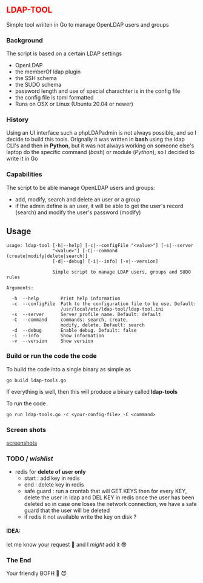 ## <span style=color:red;>LDAP-TOOL</span>
Simple tool wriiten in Go to manage OpenLDAP users and groups

### Background
The script is based on a certain LDAP settings
- OpenLDAP
- the memberOf ldap plugin
- the SSH schema
- the SUDO schema
- password length and use of special charachter is in the config file
- the config file is toml formatted
- Runs on OSX or Linux (Ubuntu 20.04 or newer)

### History
Using an UI interface such a phpLDAPadmin is not always possible, and so I decide 
to build this tools. Orignally it was written in **bash** using the ldap CLI's and then
in **Python**, but it was not always working on someone else's laptop do the specific command
(*bash*) or module (*Python*), so I decided to write it in Go

### Capabilities
The script to be able manage OpenLDAP users and groups:
- add, modify, search and delete an user or a group
- if the admin define is an user, it will be able to get the user's record (search) 
  and modify the user's password (modify)

## Usage
```
usage: ldap-tool [-h|--help] [-c|--configFile "<value>"] [-s|--server
                 "<value>"] [-C|--command (create|modify|delete|search)]
                 [-d|--debug] [-i|--info] [-v|--version]

                 Simple script to manage LDAP users, groups and SUDO rules

Arguments:

  -h  --help        Print help information
  -c  --configFile  Path to the configuration file to be use. Default:
                    /usr/local/etc/ldap-tool/ldap-tool.ini
  -s  --server      Server profile name. Default: default
  -C  --command     commands: search, create,
                    modify, delete. Default: search
  -d  --debug       Enable debug. Default: false
  -i  --info        Show information
  -v  --version     Show version
```

### Build or run the code the code
To build the code into a single binary as simple as
```
go build ldap-tools.go
```
If everything is well, then this will produce a binary called **ldap-tools** 

To run the code
```
go run ldap-tools.go -c <your-config-file> -C <command>
```

### Screen shots

[screenshots](https://github.com/my10c/ldap-tool-go/blob/main/docs/screenshots) 


### TODO / *wishlist*
 - redis for **delete of user only**
	- start : add key in redis
	- end   : delete key in redis
	- safe guard : run a crontab that will GET KEYS
		then for every KEY, delete the user in ldap
		and DEL KEY in redis once the user has been deleted
		so in case one loses the network connection, we have a safe guard
		that the user will be deleted
	- if redis it not available write the key on disk ?

#### IDEA:
 let me know your request 👻  and I *might* add it 😎

### The End
Your friendly BOFH 🦄 😈          
